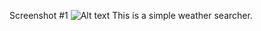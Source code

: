 Screenshot #1
![Alt text](screenshots/first.jpg "Optional Title")
This is a simple weather searcher.